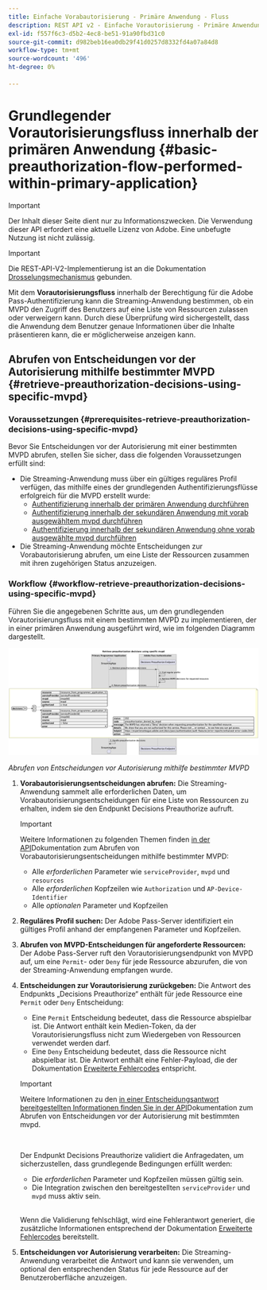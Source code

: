```yaml
---
title: Einfache Vorabautorisierung - Primäre Anwendung - Fluss
description: REST API v2 - Einfache Vorautorisierung - Primäre Anwendung - Fluss
exl-id: f557f6c3-d5b2-4ec8-be51-91a90fbd31c0
source-git-commit: d982beb16ea0db29f41d0257d8332fd4a07a84d8
workflow-type: tm+mt
source-wordcount: '496'
ht-degree: 0%

---
```


# Grundlegender Vorautorisierungsfluss innerhalb der primären Anwendung {#basic-preauthorization-flow-performed-within-primary-application}

>[!IMPORTANT]
>
> Der Inhalt dieser Seite dient nur zu Informationszwecken. Die Verwendung dieser API erfordert eine aktuelle Lizenz von Adobe. Eine unbefugte Nutzung ist nicht zulässig.

>[!IMPORTANT]
>
> Die REST-API-V2-Implementierung ist an die Dokumentation [Drosselungsmechanismus](/help/authentication/integration-guide-programmers/throttling-mechanism.md) gebunden.

Mit dem **Vorautorisierungsfluss** innerhalb der Berechtigung für die Adobe Pass-Authentifizierung kann die Streaming-Anwendung bestimmen, ob ein MVPD den Zugriff des Benutzers auf eine Liste von Ressourcen zulassen oder verweigern kann. Durch diese Überprüfung wird sichergestellt, dass die Anwendung dem Benutzer genaue Informationen über die Inhalte präsentieren kann, die er möglicherweise anzeigen kann.

## Abrufen von Entscheidungen vor der Autorisierung mithilfe bestimmter MVPD {#retrieve-preauthorization-decisions-using-specific-mvpd}

### Voraussetzungen {#prerequisites-retrieve-preauthorization-decisions-using-specific-mvpd}

Bevor Sie Entscheidungen vor der Autorisierung mit einer bestimmten MVPD abrufen, stellen Sie sicher, dass die folgenden Voraussetzungen erfüllt sind:

* Die Streaming-Anwendung muss über ein gültiges reguläres Profil verfügen, das mithilfe eines der grundlegenden Authentifizierungsflüsse erfolgreich für die MVPD erstellt wurde:
   * [Authentifizierung innerhalb der primären Anwendung durchführen](rest-api-v2-basic-authentication-primary-application-flow.md)
   * [Authentifizierung innerhalb der sekundären Anwendung mit vorab ausgewähltem mvpd durchführen](rest-api-v2-basic-authentication-secondary-application-flow.md)
   * [Authentifizierung innerhalb der sekundären Anwendung ohne vorab ausgewählte mvpd durchführen](rest-api-v2-basic-authentication-secondary-application-flow.md)
* Die Streaming-Anwendung möchte Entscheidungen zur Vorabautorisierung abrufen, um eine Liste der Ressourcen zusammen mit ihren zugehörigen Status anzuzeigen.

### Workflow {#workflow-retrieve-preauthorization-decisions-using-specific-mvpd}

Führen Sie die angegebenen Schritte aus, um den grundlegenden Vorautorisierungsfluss mit einem bestimmten MVPD zu implementieren, der in einer primären Anwendung ausgeführt wird, wie im folgenden Diagramm dargestellt.

![Abrufen von Entscheidungen vor Autorisierung mithilfe bestimmter MVPD](../../../../../assets/rest-api-v2/flows/basic-access-flows/rest-api-v2-retrieve-preauthorization-decisions-within-primary-application-using-specific-mvpd.png)

*Abrufen von Entscheidungen vor Autorisierung mithilfe bestimmter MVPD*

1. **Vorabautorisierungsentscheidungen abrufen:** Die Streaming-Anwendung sammelt alle erforderlichen Daten, um Vorabautorisierungsentscheidungen für eine Liste von Ressourcen zu erhalten, indem sie den Endpunkt Decisions Preauthorize aufruft.

   >[!IMPORTANT]
   >
   > Weitere Informationen zu folgenden Themen finden [&#x200B; in der API](../../apis/decisions-apis/rest-api-v2-decisions-apis-retrieve-preauthorization-decisions-using-specific-mvpd.md)Dokumentation zum Abrufen von Vorabautorisierungsentscheidungen mithilfe bestimmter MVPD:
   >
   > * Alle _erforderlichen_ Parameter wie `serviceProvider`, `mvpd` und `resources`
   > * Alle _erforderlichen_ Kopfzeilen wie `Authorization` und `AP-Device-Identifier`
   > * Alle _optionalen_ Parameter und Kopfzeilen

1. **Reguläres Profil suchen:** Der Adobe Pass-Server identifiziert ein gültiges Profil anhand der empfangenen Parameter und Kopfzeilen.

1. **Abrufen von MVPD-Entscheidungen für angeforderte Ressourcen:** Der Adobe Pass-Server ruft den Vorautorisierungsendpunkt von MVPD auf, um eine `Permit`- oder `Deny` für jede Ressource abzurufen, die von der Streaming-Anwendung empfangen wurde.

1. **Entscheidungen zur Vorautorisierung zurückgeben:** Die Antwort des Endpunkts „Decisions Preauthorize“ enthält für jede Ressource eine `Permit` oder `Deny` Entscheidung:
   * Eine `Permit` Entscheidung bedeutet, dass die Ressource abspielbar ist. Die Antwort enthält kein Medien-Token, da der Vorautorisierungsfluss nicht zum Wiedergeben von Ressourcen verwendet werden darf.
   * Eine `Deny` Entscheidung bedeutet, dass die Ressource nicht abspielbar ist. Die Antwort enthält eine Fehler-Payload, die der Dokumentation [Erweiterte Fehlercodes](../../../../features-standard/error-reporting/enhanced-error-codes.md) entspricht.

   >[!IMPORTANT]
   >
   > Weitere Informationen zu den [&#x200B; in einer Entscheidungsantwort bereitgestellten Informationen finden Sie in der API](../../apis/decisions-apis/rest-api-v2-decisions-apis-retrieve-preauthorization-decisions-using-specific-mvpd.md)Dokumentation zum Abrufen von Entscheidungen vor der Autorisierung mit bestimmten mvpd.
   > 
   > <br/>
   > 
   > Der Endpunkt Decisions Preauthorize validiert die Anfragedaten, um sicherzustellen, dass grundlegende Bedingungen erfüllt werden:
   >
   > * Die _erforderlichen_ Parameter und Kopfzeilen müssen gültig sein.
   > * Die Integration zwischen den bereitgestellten `serviceProvider` und `mvpd` muss aktiv sein.
   >
   > <br/>
   > 
   > Wenn die Validierung fehlschlägt, wird eine Fehlerantwort generiert, die zusätzliche Informationen entsprechend der Dokumentation [Erweiterte Fehlercodes](../../../../features-standard/error-reporting/enhanced-error-codes.md) bereitstellt.

1. **Entscheidungen vor Autorisierung verarbeiten:** Die Streaming-Anwendung verarbeitet die Antwort und kann sie verwenden, um optional den entsprechenden Status für jede Ressource auf der Benutzeroberfläche anzuzeigen.
